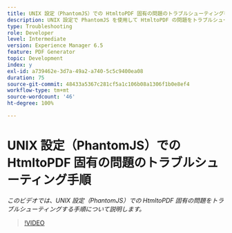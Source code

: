 ```yaml
---
title: UNIX 設定（PhantomJS）での HtmltoPDF 固有の問題のトラブルシューティング手順
description: UNIX 設定で PhantomJS を使用して HtmltoPDF の問題をトラブルシューティングします。
type: Troubleshooting
role: Developer
level: Intermediate
version: Experience Manager 6.5
feature: PDF Generator
topic: Development
index: y
exl-id: a739462e-3d7a-49a2-a740-5c5c9400ea08
duration: 75
source-git-commit: 48433a5367c281cf5a1c106b08a1306f1b0e8ef4
workflow-type: tm+mt
source-wordcount: '46'
ht-degree: 100%

---
```


# UNIX 設定（PhantomJS）での HtmltoPDF 固有の問題のトラブルシューティング手順

*このビデオでは、UNIX 設定（PhantomJS）での HtmltoPDF 固有の問題をトラブルシューティングする手順について説明します。*

>[!VIDEO](https://video.tv.adobe.com/v/335546?quality=12&learn=on)
